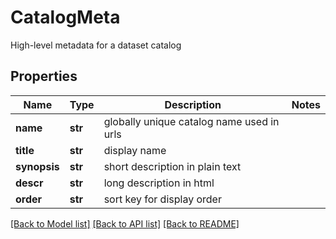 # CatalogMeta

High-level metadata for a dataset catalog

## Properties
Name | Type | Description | Notes
------------ | ------------- | ------------- | -------------
**name** | **str** | globally unique catalog name used in urls | 
**title** | **str** | display name | 
**synopsis** | **str** | short description in plain text | 
**descr** | **str** | long description in html | 
**order** | **str** | sort key for display order | 

[[Back to Model list]](../README.md#documentation-for-models) [[Back to API list]](../README.md#documentation-for-api-endpoints) [[Back to README]](../README.md)


